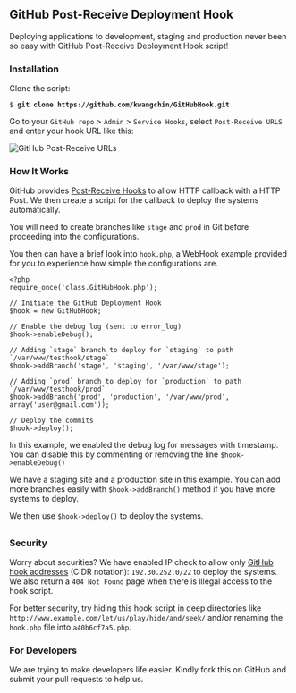 ## GitHub Post-Receive Deployment Hook

Deploying applications to development, staging and production never been so easy with GitHub Post-Receive Deployment Hook script!

### Installation

Clone the script:

<pre><code>$ <strong>git clone https://github.com/kwangchin/GitHubHook.git</strong>
</code></pre>

Go to your `GitHub repo` &gt; `Admin` &gt; `Service Hooks`, select `Post-Receive URLS` and enter your hook URL like this:

![GitHub Post-Receive URLs](http://s23.postimage.org/r8eui3jdn/Git_Hub_Hook_01.png)

### How It Works

GitHub provides [Post-Receive Hooks](http://help.github.com/post-receive-hooks/) to allow HTTP callback with a HTTP Post. We then create a script for the callback to deploy the systems automatically.

You will need to create branches like `stage` and `prod` in Git before proceeding into the configurations.

You then can have a brief look into `hook.php`, a WebHook example provided for you to experience how simple the configurations are.

<pre><code>&lt;?php
require_once('class.GitHubHook.php');

// Initiate the GitHub Deployment Hook
$hook = new GitHubHook;

// Enable the debug log (sent to error_log) 
$hook-&gt;enableDebug();

// Adding `stage` branch to deploy for `staging` to path `/var/www/testhook/stage`
$hook-&gt;addBranch('stage', 'staging', '/var/www/stage');

// Adding `prod` branch to deploy for `production` to path `/var/www/testhook/prod`
$hook-&gt;addBranch('prod', 'production', '/var/www/prod', array('user@gmail.com'));

// Deploy the commits
$hook-&gt;deploy();
</code></pre>

In this example, we enabled the debug log for messages with timestamp. You can disable this by commenting or removing the line `$hook->enableDebug()`

We have a staging site and a production site in this example. You can add more branches easily with `$hook->addBranch()` method if you have more systems to deploy.

We then use `$hook->deploy()` to deploy the systems.

## 

### Security

Worry about securities? We have enabled IP check to allow only [GitHub hook addresses](https://help.github.com/articles/what-ip-addresses-does-github-use-that-i-should-whitelist) (CIDR notation):  `192.30.252.0/22` to deploy the systems. We also return a `404 Not Found` page when there is illegal access to the hook script.

For better security, try hiding this hook script in deep directories like `http://www.example.com/let/us/play/hide/and/seek/` and/or renaming the `hook.php` file into `a40b6cf7a5.php`.

### For Developers

We are trying to make developers life easier. Kindly fork this on GitHub and submit your pull requests to help us.
